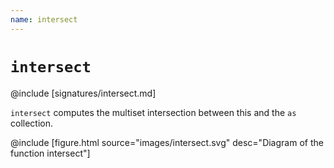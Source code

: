```yaml
---
name: intersect
---
```


# `intersect`

@include [signatures/intersect.md]

`intersect` computes the multiset intersection between this and the `as` collection.

@include [figure.html source="images/intersect.svg" desc="Diagram of the function intersect"]
